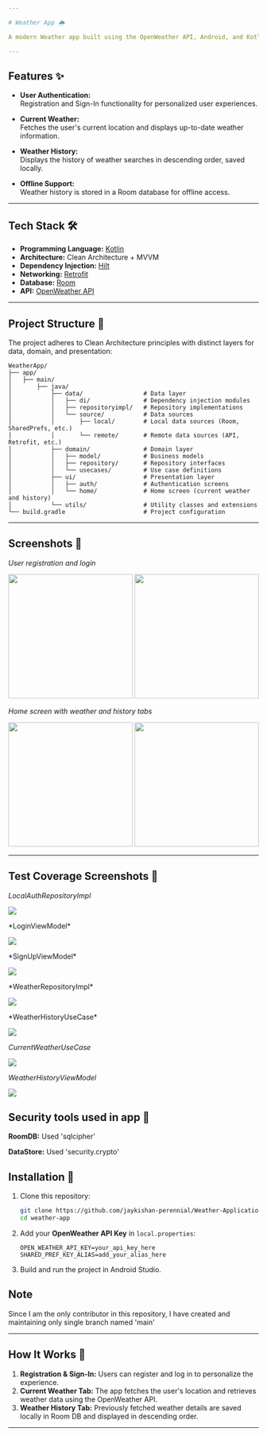```yaml
---

# Weather App 🌦️

A modern Weather app built using the OpenWeather API, Android, and Kotlin. This app showcases clean architecture principles combined with the MVVM pattern for a scalable and maintainable codebase. It allows users to register, sign in, and view current weather conditions as well as weather history.

---
```


## Features ✨

- **User Authentication:**  
  Registration and Sign-In functionality for personalized user experiences.

- **Current Weather:**  
  Fetches the user's current location and displays up-to-date weather information.

- **Weather History:**  
  Displays the history of weather searches in descending order, saved locally.

- **Offline Support:**  
  Weather history is stored in a Room database for offline access.

---

## Tech Stack 🛠️

- **Programming Language:** [Kotlin](https://kotlinlang.org/)
- **Architecture:** Clean Architecture + MVVM
- **Dependency Injection:** [Hilt](https://dagger.dev/hilt/)
- **Networking:** [Retrofit](https://square.github.io/retrofit/)
- **Database:** [Room](https://developer.android.com/training/data-storage/room)
- **API:** [OpenWeather API](https://openweathermap.org/api)

---

## Project Structure 📂

The project adheres to Clean Architecture principles with distinct layers for data, domain, and presentation:

```
WeatherApp/
├── app/
│   ├── main/
│       ├── java/
│           ├── data/                 # Data layer
│           │   ├── di/               # Dependency injection modules
│           │   ├── repositoryimpl/   # Repository implementations
│           │   └── source/           # Data sources
│           │       ├── local/        # Local data sources (Room, SharedPrefs, etc.)
│           │       └── remote/       # Remote data sources (API, Retrofit, etc.)
│           ├── domain/               # Domain layer
│           │   ├── model/            # Business models
│           │   ├── repository/       # Repository interfaces
│           │   └── usecases/         # Use case definitions
│           ├── ui/                   # Presentation layer
│           │   ├── auth/             # Authentication screens
│           │   └── home/             # Home screen (current weather and history)
│           └── utils/                # Utility classes and extensions
└── build.gradle                      # Project configuration
```

---

## Screenshots 📸

*User registration and login*  
<p align="center">
  <img src="https://github.com/user-attachments/assets/cdf83805-ec79-4580-b974-8efd877623ae" width="250">
  <img src="https://github.com/user-attachments/assets/d96643c0-8d07-4b22-89c5-c2062bf5bdcf" width="250">
</p>

*Home screen with weather and history tabs*  
<p align="center">
  <img src="https://github.com/user-attachments/assets/c2da37be-c92b-4760-83b4-2bc65a3b6a52" width="250">
  <img src="https://github.com/user-attachments/assets/4af651ef-9662-4a0e-9833-7001a8d49b09" width="250">
</p>


---

## Test Coverage Screenshots 📸

*LocalAuthRepositoryImpl*  
<p >
  <img src="https://github.com/user-attachments/assets/01e53bfe-4663-421d-8c15-877c1990ccba">
</p>
*LoginViewModel*  
<p >
  <img src="https://github.com/user-attachments/assets/01e53bfe-4663-421d-8c15-877c1990ccba">
</p>
*SignUpViewModel*  
<p >
  <img src="https://github.com/user-attachments/assets/e51e6b6a-ceb0-4edb-8970-d244638aff3b">
</p>
*WeatherRepositoryImpl* 
<p>
  <img src="https://github.com/user-attachments/assets/4fdd0905-cd7c-418e-8854-f1d0363c1bed">
</p>
*WeatherHistoryUseCase* 
<p>
  <img src="https://github.com/user-attachments/assets/90b553cd-3bcf-4386-b05f-b0e02a3baf4e">
</p>

*CurrentWeatherUseCase* 
<p>
  <img src="https://github.com/user-attachments/assets/81339ab0-ea7a-49ad-9aec-c45b6bfd2128">
</p>

*WeatherHistoryViewModel* 
<p>
  <img src="https://github.com/user-attachments/assets/633adf35-1da0-4d36-81e5-0a69a255e815">
</p>

## Security tools used in app 🚀
**RoomDB:** Used 'sqlcipher'

**DataStore:** Used 'security.crypto'

## Installation 🚀

1. Clone this repository:
   ```bash
   git clone https://github.com/jaykishan-perennial/Weather-Application
   cd weather-app
   ```
2. Add your **OpenWeather API Key** in `local.properties`:
   ```properties
   OPEN_WEATHER_API_KEY=your_api_key_here
   SHARED_PREF_KEY_ALIAS=add_your_alias_here
   ```
3. Build and run the project in Android Studio.

## Note

Since I am the only contributor in this repository, I have created and maintaining only single branch named 'main'

---



## How It Works 🔧

1. **Registration & Sign-In:** Users can register and log in to personalize the experience.
2. **Current Weather Tab:** The app fetches the user's location and retrieves weather data using the OpenWeather API.
3. **Weather History Tab:** Previously fetched weather details are saved locally in Room DB and displayed in descending order.

---

